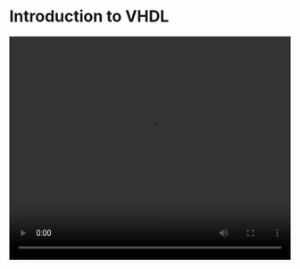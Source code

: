 # Introduction to VHDL

<video width="100%" height="400" controls>
  <source src="https://www.uio.no/studier/emner/matnat/fys/FYS4220/h20/forelesningsvideoer/vhdl-history.mp4" type="video/mp4">